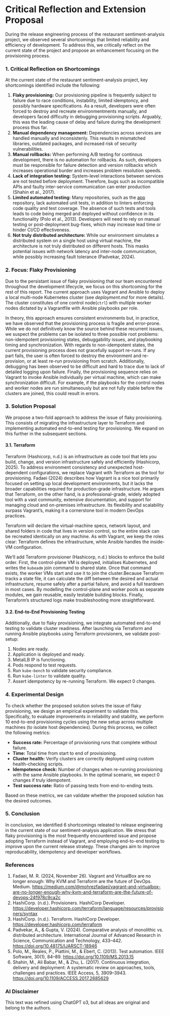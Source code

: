 # Critical Reflection and Extension Proposal
During the release engineering process of the restaurant sentiment-analysis project, we observed several shortcomings that limited reliability and efficiency of development. To address this, we critically reflect on the current state of the project and propose an enhancement focusing on the provisioning process.

### 1. Critical Reflection on Shortcomings
At the current state of the restaurant sentiment-analysis project, key shortcomings identified include the following:
1. **Flaky provisioning:** Our provisioning pipeline is frequently subject to failure due to race conditions, instability, limited idemptoncy, and possibly hardware specifications. As a result, developers were often forced to destroy and recreate environmentments manually, and developers faced difficulty in debugging provisioning scripts. Arguably, this was the leading cause of delay and failure during the development process thus far.
2. **Manual dependency management:** Dependencies across services are handled manually and inconsistenly. This results in mismatched libraries, outdated packages, and increased risk of security vulnerabilities.
3. **Manual rollbacks:** When performing A/B testing for continous development, there is no automation for rollbacks. As such, developers must be responsible for failure detection and version rollbacks which increases operational burder and increases problem resolution speeds.
4. **Lack of integration testing:** System-level interactions between services are not tested before deployment. Therefore, bugs such as incompatible APIs and faulty inter-service communication can enter production (Shahin et al., 2017).
5. **Limited automated testing:** Many repositories, such as the [app](https://github.com/remla25-team6/app) repository, lack automated unit tests, in addition to linters enforcing code quality and test coverage. The absence of such tests and tools leads to code being merged and deployed without confidence in its functionality (Polo et al., 2013). Developers will need to rely on manual testing or post-deployment bug-fixes, which may increase lead time or hinder CI/CD effectiveness.
6. **Not truly distributed architecture:** While our environment simulates a distributed system on a single host using virtual machine, the architecture is not truly distributed on different hosts. This masks potential issues with network latency and inter-node communication, while possibly increasing fault tolerance (Padvekar, 2024).

### 2. Focus: Flaky Provisioning
Due to the persistant issue of flaky provisioning that our team encountered throughout the development lifecycle, we focus on this shortcoming for the rest of this report. The current approach uses Vagrant and Ansible to deploy a local multi-node Kubernetes cluster (see *deployment.md* for more details). The cluster constitutes of one control node(`ctrl`) with multiple worker nodes dictated by a Vagrantfile with Ansible playbooks per role. 

In theory, this approach ensures consistent environments but, in practice, we have observed that the provisioning process is fragile and error-prone. While we do not definitively know the source behind these recurrent issues, we suspect the problems can be isolated to three possible root problems: non-idempotent provisioning states, debuggability issues, and playbooking timing and synchronization. With regards to non-idempotent states, the current provisioning process does not gracefully support re-runs. If any part fails, the user is often forced to destroy the environment and re-provision, or at least re-run provisioning from scratch. Additionally, debugging has been observed to be difficult and hard to trace due to lack of detailed logging upon failure. Finally, the provisioning sequence relies on Vagrant to invoke Ansible individually per virtual machine, which can make synchronization difficult. For example, if the playbooks for the control nodes and worker nodes are run simultaneously but are not fully stable before the clusters are joined, this could result in errors.

### 3. Solution Proposal
We propose a two-fold approach to address the issue of flaky provisioning. This consists of migrating the infrastructure layer to Terraform and implementing automated end-to-end testing for provisioning. We expand on this further in the subsequent sections.

#### 3.1. Terraform
Terraform (Hashicorp, n.d.) is an infrastructure as code tool that lets you build, change, and version infrastructure safely and efficiently (Hashicorp, 2025). To address environment consistency and unexpected host-dependent configurations, we replace Vagrant with Terraform as the tool for provisioning. Fadaei (2024) describes how Vagrant is a nice tool primarily focused on setting up local development environments, but it lacks the broader capabilities required for production-grade infrastructure. He argues that Terraform, on the other hand, is a professional-grade, widely adopted tool with a vast community, extensive documentation, and support for managing cloud and on-premises infrastructure. Its flexibility and scalability surpass Vagrant’s, making it a cornerstone tool in modern DevOps practices. 

Terraform will declare the virtual-machine specs, network layout, and shared folders in code that lives in version control, so the entire stack can be recreated identically on any machine. As with Vagrant, we keep the roles clear: Terraform defines the infrastructure, while Ansible handles the inside-VM configuration.

We’ll add Terraform provisioner (Hashicorp, n.d.) blocks to enforce the build order. First, the control-plane VM is deployed, initialises Kubernetes, and writes the `kubeadm` join command to shared state. Once that command exists, the worker VMs start and use it to join the cluster.Because Terraform tracks a state file, it can calculate the diff between the desired and actual infrastructure, resume safely after a partial failure, and avoid a full teardown in most cases. By modelling the control-plane and worker pools as separate modules, we gain reusable, easily testable building blocks. Finally, Terraform’s structured logs make troubleshooting more straightforward.

#### 3.2. End-to-End Provisioning Testing
Additionally, due to flaky provisioning, we integrate automated end-to-end testing to validate cluster readiness. After launching via Terraform and running Ansible playbooks using Terraform provisioners, we validate post-setup:
1. Nodes are ready.
2. Application is deployed and ready.
3. MetalLB IP is functioning.
4. Pods respond to test requests.
5. Run `kube-bench` to validate security compliance.
6. Run `kube-linter` to validate quality.
7. Assert idempotency by re-running Terraform. We expect 0 changes.

### 4. Experimental Design
To check whether the proposed solution solves the issue of flaky provisioning, we design an empirical experiment to validate this. Specifically, to evaluate improvements in reliability and stability, we perform 10 end-to-end provisioning cycles using the new setup across multiple machines (to isolate host dependencies). During this process, we collect the following metrics:
- **Success rate:** Percentage of provisioning runs that complete without failure.
- **Time:** Total time from start to end of provisioning.
- **Cluster health:** Verify clusters are correctly deployed using custom health-checking scripts.
- **Idempotence check:** Number of changes when re-running provisioning with the same Ansible playbooks. In the optimal scenario, we expect 0 changes if truly idempotent.
- **Test success rate:** Ratio of passing tests from end-to-ending tests.

Based on these metrics, we can validate whether the proposed solution has the desired outcomes.

### 5. Conclusion
In conclusion, we identified 6 shortcomings releated to release engineering in the current state of our sentiment-analysis application. We stress that flaky provisioning is the most frequently encountered issue and propose adopting Terraform instead of Vagrant, and employing end-to-end testing to improve upon the current release strategy. These changes aim to improve reproducability, idempotency and developer workflows. 

### References
1. Fadaei, M. R. (2024, November 26). Vagrant and VirtualBox are no longer enough: Why KVM and Terraform are the future of DevOps. Medium. https://medium.com/@mohrezfadaei/vagrant-and-virtualbox-are-no-longer-enough-why-kvm-and-terraform-are-the-future-of-devops-24f978c9ca2c
2. HashiCorp. (n.d.). Provisioners. HashiCorp Developer. https://developer.hashicorp.com/terraform/language/resources/provisioners/syntax
3. HashiCorp. (n.d.). Terraform. HashiCorp Developer. https://developer.hashicorp.com/terraform
4. Padvekar, A., & Gupta, V. (2024). Comparative analysis of monolithic vs. distributed architecture. International Journal of Advanced Research in Science, Communication and Technology, 433–442. https://doi.org/10.48175/IJARSCT-18946
5. Polo, M., Reales, P., Piattini, M., & Ebert, C. (2013). Test automation. IEEE Software, 30(1), 84–89. https://doi.org/10.1109/MS.2013.15
6. Shahin, M., Ali Babar, M., & Zhu, L. (2017). Continuous integration, delivery and deployment: A systematic review on approaches, tools, challenges and practices. IEEE Access, 5, 3909–3943. https://doi.org/10.1109/ACCESS.2017.2685629

### AI Disclaimer
This text was refined using ChatGPT o3, but all ideas are original and belong to the authors.